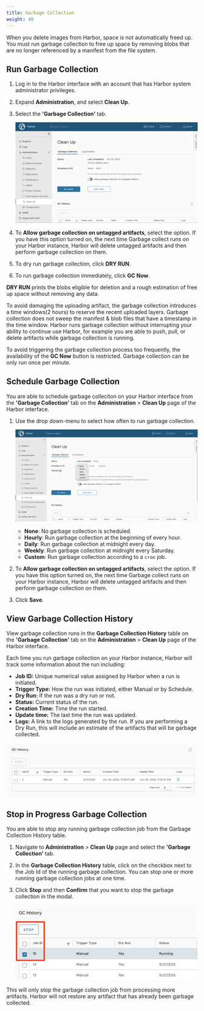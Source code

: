 ```yaml
---
title: Garbage Collection
weight: 40
---
```


When you delete images from Harbor, space is not automatically freed up. You must run garbage collection to free up space by removing blobs that are no longer referenced by a manifest from the file system.  

## Run Garbage Collection

1. Log in to the Harbor interface with an account that has Harbor system administrator privileges.
1. Expand **Administration**, and select **Clean Up**.
1. Select the **'Garbage Collection'** tab.

    ![Garbage collection](../../img/garbage-collection.png)

1. To **Allow garbage collection on untagged artifacts**, select the option. If you have this option turned on, the next time Garbage collect runs on your Harbor instance, Harbor will delete untagged artifacts and then perform garbage collection on them.
1. To dry run garbage collection, click **DRY RUN**.
1. To run garbage collection immediately, click **GC Now**.

**DRY RUN** prints the blobs eligible for deletion and a rough estimation of free up space without removing any data.

To avoid damaging the uploading artifact, the garbage collection introduces a time windows(2 hours) to reserve the recent uploaded layers. Garbage collection does not sweep the manifest & blob files that have a timestamp in the time window. Harbor runs garbage collection without interrupting your ability to continue use Harbor, for example you are able to push, pull, or delete artifacts while garbage collection is running.

To avoid triggering the garbage collection process too frequently, the availability of the **GC Now** button is restricted. Garbage collection can be only run once per minute.

## Schedule Garbage Collection

You are able to schedule garbage colleciton on your Harbor interface from the **'Garbage Collection'** tab on the **Administration** > **Clean Up** page of the Harbor interface.

1. Use the drop down-menu to select how often to run garbage collection.

    ![Schedule garbage collection](../../img/gc-policy.png)

    * **None**: No garbage collection is scheduled.
    * **Hourly**: Run garbage collection at the beginning of every hour.
    * **Daily**: Run garbage collection at midnight every day.
    * **Weekly**: Run garbage collection at midnight every Saturday.
    * **Custom**: Run garbage collection according to a `cron` job.

1. To **Allow garbage collection on untagged artifacts**, select the option. If you have this option turned on, the next time Garbage collect runs on your Harbor instance, Harbor will delete untagged artifacts and then perform garbage collection on them.     
1. Click **Save**.

## View Garbage Collection History
View garbage collection runs in the **Garbage Collection History** table on the **'Garbage Collection'** tab on the **Administration** > **Clean Up** page of the Harbor interface.

Each time you run garbage collection on your Harbor instance, Harbor will track some information about the run including:

  * **Job ID:** Unique numerical value assigned by Harbor when a run is initiated.
  * **Trigger Type:** How the run was initiated, either Manual or by Schedule.
  * **Dry Run:** If the run was a dry run or not.
  * **Status:** Current status of the run.  
  * **Creation Time:** Time the run started.
  * **Update time:** The last time the run was updated.  
  * **Logs:** A link to the logs generated by the run. If you are performing a Dry Run, this will include an estimate of the artifacts that will be garbage collected.

  ![Garbage collection history](../../img/gc-history.png)


## Stop in Progress Garbage Collection

You are able to stop any running garbage collection job from the Garbage Collection History table.

1. Navigate to **Administration** > **Clean Up** page and select the **'Garbage Collection'** tab.
1. In the **Garbage Collection History** table, click on the checkbox next to the Job Id of the running garbage collection. You can stop one or more running garbage collection jobs at one time.
1. Click **Stop** and then **Confirm** that you want to stop the garbage collection in the modal.

    ![Select Garbage collection job from table](../../img/gc-stop-run.png)

This will only stop the garbage collection job from processing more artifacts. Harbor will not restore any artifact that has already been garbage collected.
